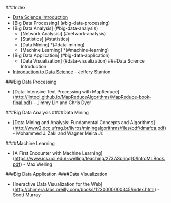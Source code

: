 ###Index
* [Data Science Introduction](#data-science-introduction)
* [Big Data Processing] (#big-data-processing)
* [Big Data Analysis] (#big-data-analysis)
	* [Network Analysisi] (#network-analysis)
	* [Statistics] (#statistics)
	* [Data Mining] *(#data-mining)
	* [Machine Learning] *(#machine-learning)
* [Big Data Application] (#big-data-application)
	* [Data Visualization] (#data-visualization)
###Data Science Introduction
* [Introduction to Data Science](http://jsresearch.net/wiki/projects/teachdatascience/Teach_Data_Science.html) - Jeffery Stanton

###Big Data Processing
* [Data-Intensive Text Processing with MapReduce] (http://lintool.github.io/MapReduceAlgorithms/MapReduce-book-final.pdf) - Jimmy Lin and Chris Dyer


###Big Data Analysis
####Data Mining
* [Data Mining and Analysis: Fundamental Concepts and Algorithms] (http://www2.dcc.ufmg.br/livros/miningalgorithms/files/pdf/dmafca.pdf) - Mohammed J. Zaki and Wagner Meira Jr.

####Machine Learning
* [A First Encounter with Machine Learning] (https://www.ics.uci.edu/~welling/teaching/273ASpring10/IntroMLBook.pdf) - Max Welling

###Big Data Application
####Data Visualization
* [Ineractive Data Visualization for the Web] (http://chimera.labs.oreilly.com/books/1230000000345/index.html) - Scott Murray

